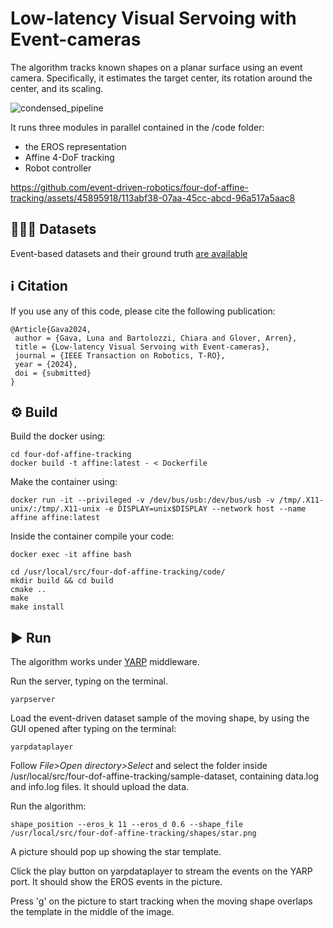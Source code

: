 # Low-latency Visual Servoing with Event-cameras

The algorithm tracks known shapes on a planar surface using an event camera. Specifically, it estimates the target center, its rotation around the center, and its scaling.  

![condensed_pipeline](https://github.com/event-driven-robotics/four-dof-affine-tracking/assets/45895918/a3f09698-bde6-4012-afa3-c5505f3e394d)

It runs three modules in parallel contained in the /code folder:
- the EROS representation 
- Affine 4-DoF tracking 
- Robot controller

https://github.com/event-driven-robotics/four-dof-affine-tracking/assets/45895918/113abf38-07aa-45cc-abcd-96a517a5aac8

## 👨🏻‍💻 Datasets
Event-based datasets and their ground truth [are available](https://zenodo.org/records/10658824)

## ℹ Citation
If you use any of this code, please cite the following publication:
```
@Article{Gava2024,
 author = {Gava, Luna and Bartolozzi, Chiara and Glover, Arren},
 title = {Low-latency Visual Servoing with Event-cameras},
 journal = {IEEE Transaction on Robotics, T-RO},
 year = {2024},
 doi = {submitted}
}
```

## ⚙ Build
Build the docker using:
```
cd four-dof-affine-tracking
docker build -t affine:latest - < Dockerfile
```

Make the container using:
```
docker run -it --privileged -v /dev/bus/usb:/dev/bus/usb -v /tmp/.X11-unix/:/tmp/.X11-unix -e DISPLAY=unix$DISPLAY --network host --name affine affine:latest
```

Inside the container compile your code: 
```
docker exec -it affine bash
```
```
cd /usr/local/src/four-dof-affine-tracking/code/
mkdir build && cd build
cmake ..
make
make install
```

## ▶ Run
The algorithm works under [YARP](https://github.com/robotology/yarp) middleware. 

Run the server, typing on the terminal.
```
yarpserver
```
Load the event-driven dataset sample of the moving shape, by using the GUI opened after typing on the terminal:
```
yarpdataplayer
```
Follow _File>Open directory>Select_ and select the folder inside /usr/local/src/four-dof-affine-tracking/sample-dataset, containing data.log and info.log files. It should upload the data. 

Run the algorithm:
```
shape_position --eros_k 11 --eros_d 0.6 --shape_file /usr/local/src/four-dof-affine-tracking/shapes/star.png 
```
A picture should pop up showing the star template. 

Click the play button on yarpdataplayer to stream the events on the YARP port. It should show the EROS events in the picture.

Press 'g' on the picture to start tracking when the moving shape overlaps the template in the middle of the image.



